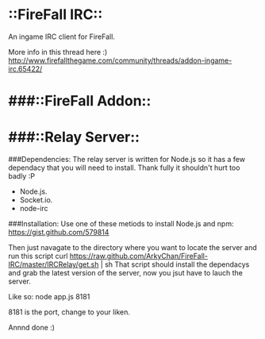 ::FireFall IRC::
====================

An ingame IRC client for FireFall.

More info in this thread here :) http://www.firefallthegame.com/community/threads/addon-ingame-irc.65422/

###::FireFall Addon::
====================

###::Relay Server::
====================
###Dependencies:
The relay server is written for Node.js so it has a few dependacy that you will need to install. Thank fully it shouldn't hurt too badly :P
* 	Node.js.
* 	Socket.io.
* 	node-irc 

###Installation:
Use one of these metiods to install Node.js and npm: https://gist.github.com/579814

Then just navagate to the directory where you want to locate the server and run this script curl https://raw.github.com/ArkyChan/FireFall-IRC/master/IRCRelay/get.sh | sh
That script should install the dependacys and grab the latest version of the server, now you jsut have to lauch the server.

Like so:
node app.js 8181

8181 is the port, change to your liken.

Annnd done :)
